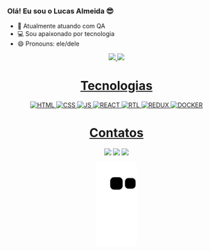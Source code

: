 ### Olá! Eu sou o Lucas Almeida 😎

- 🌱 Atualmente atuando com QA
- 💻 Sou apaixonado por tecnologia
- 😄 Pronouns: ele/dele

<div align="center">
  <a href="https://github.com/lucasalmeida30">
  <img width="54%" src="https://github-readme-stats.vercel.app/api?username=lucasalmeida30&show_icons=true&theme=github_dark&include_all_commits=true&count_private=true"/>
  <img width="41%" src="https://github-readme-stats.vercel.app/api/top-langs/?username=lucasalmeida30&layout=compact&langs_count=7&theme=github_dark"/>
</div>
  
  <h1 align="center">Tecnologias</h1>

<div style="display: inline_block" align="center">
  <img alt="HTML" height="50" width="40" src="https://cdn.jsdelivr.net/gh/devicons/devicon/icons/html5/html5-original.svg" />
  <img alt="CSS" height="50" width="40" src="https://cdn.jsdelivr.net/gh/devicons/devicon/icons/css3/css3-original.svg" />
  <img alt="JS" height="50" width="40" src="https://cdn.jsdelivr.net/gh/devicons/devicon/icons/javascript/javascript-original.svg" />
  <img alt="REACT" height="50" width="40" src="https://cdn.jsdelivr.net/gh/devicons/devicon/icons/react/react-original.svg" />
  <img alt="RTL" height="50" width="40" src="https://testing-library.com/img/logo-large.png" alt="rtl icon" />
  <img alt="REDUX" height="50" width="40" src="https://cdn.jsdelivr.net/gh/devicons/devicon/icons/redux/redux-original.svg" />
  <img alt="DOCKER" height="50" width="40" src="https://cdn.jsdelivr.net/gh/devicons/devicon/icons/docker/docker-plain.svg" />
</div>
   
  <h1 align="center">Contatos</h1>
  
<div width="100%" align="center">
   <a href="https://www.linkedin.com/in/lucasalmeida30/" target="_blank"><img src="https://img.shields.io/badge/-LinkedIn-%230077B5?style=for-the-badge&logo=linkedin&logoColor=white" target="_blank"></a> 
  <a href="https://www.instagram.com/_luucas2/" target="_blank"><img src="https://img.shields.io/badge/-Instagram-%23E4405F?style=for-the-badge&logo=instagram&logoColor=white" target="_blank"></a>
  <a href = "lucas_almeida12@icloud.com"><img src="https://img.shields.io/badge/-Gmail-%23333?style=for-the-badge&logo=gmail&logoColor=white" target="_blank"></a>
  
  ![Snake animation](https://github.com/lucasalmeida30/lucasalmeida30/blob/output/github-contribution-grid-snake.svg)
  
</div>

